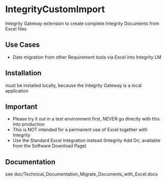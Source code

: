 # IntegrityCustomImport
Integrity Gateway extension to create complete Integrity Documents from Excel files

## Use Cases
- Date migration from other Requirement tools via Excel into Integrity LM

## Installation
must be installed locally, because the Integrity Gateway is a local application

## Important
- Please try it out in a test environment first, NEVER go directly with this into production 
- This is NOT intended for a permanent use of Excel together with Integrity
- Use the Standard Excel Integration instead (Integrity Add On, available from the Software Download Page) 

## Documentation
see doc/Technical_Documentation_Migrate_Documents_with_Excel.docx
